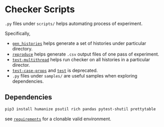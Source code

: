 # Checker Scripts

`.py` files under `scripts/` helps automating process of experiment.

Specifically, 
- [`gen_histories`](gen_history.py) helps generate a set of histories under particular directory.
- [`reproduce`](reproduce.py) helps generate `.csv` output files of one pass of experiment.
- [`test-multithread`](test-multithread.py) helps run checker on all histories in a particular director.
- [`test-case-props`](test-case-props.py) and [`test`](test.py) is deprecated.
- `.py` files under `samples/` are useful samples when exploring dependencies.

## Dependencies

```sh
pip3 install humanize psutil rich pandas pytest-shutil prettytable
```

see [`requirements`](requirements2.txt) for a clonable valid environment.